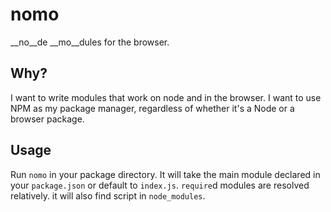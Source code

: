 # nomo

__no__de __mo__dules for the browser.

## Why?

I want to write modules that work on node and in the browser. I want to use NPM as my package manager, regardless of whether it's a Node or a browser package.

## Usage

Run `nomo` in your package directory. It will take the main module declared in your `package.json` or default to `index.js`. `require`d modules are resolved relatively. it will also find script in `node_modules`.
